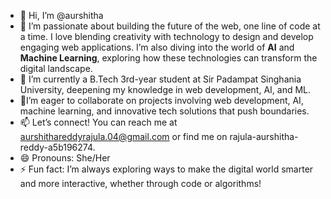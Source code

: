- 👋 Hi, I’m @aurshitha
- 👀  I’m passionate about building the future of the web, one line of code at a time. I love blending creativity with technology to design and develop engaging web applications. I’m also diving into the world of **AI** and **Machine Learning**, exploring how these technologies can transform the digital landscape.  
- 🌱 I’m currently a B.Tech 3rd-year student at Sir Padampat Singhania University, deepening my knowledge in web development, AI, and ML.  
- 💞️I’m eager to collaborate on projects involving web development, AI, machine learning, and innovative tech solutions that push boundaries. 
- 📫 Let’s connect! You can reach me at aurshithareddyrajula.04@gmail.com or find me on rajula-aurshitha-reddy-a5b196274.
- 😄 Pronouns: She/Her  
- ⚡  Fun fact: I’m always exploring ways to make the digital world smarter and more interactive, whether through code or algorithms!

<!---
aurshitha/aurshitha is a ✨ special ✨ repository because its `README.md` (this file) appears on your GitHub profile.
You can click the Preview link to take a look at your changes.
--->
